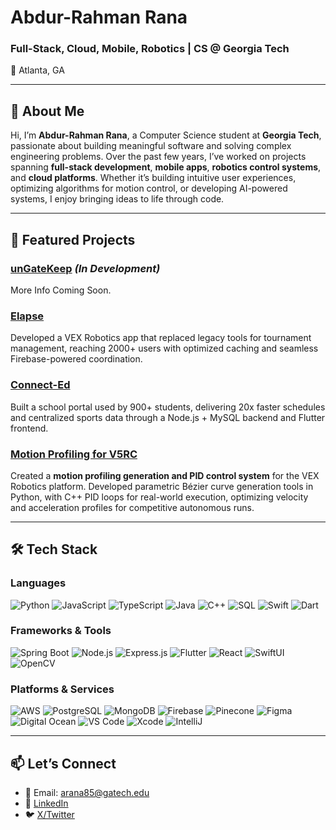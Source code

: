 # Abdur-Rahman Rana

### Full-Stack, Cloud, Mobile, Robotics | CS @ Georgia Tech  
📍 Atlanta, GA  

---

## 👋 About Me
Hi, I’m **Abdur-Rahman Rana**, a Computer Science student at **Georgia Tech**, passionate about building meaningful software and solving complex engineering problems. Over the past few years, I’ve worked on projects spanning **full-stack development**, **mobile apps**, **robotics control systems**, and **cloud platforms**. Whether it’s building intuitive user experiences, optimizing algorithms for motion control, or developing AI-powered systems, I enjoy bringing ideas to life through code.

---

## 🚀 Featured Projects

### [unGateKeep](https://github.com/arrana16/unGateKeep) *(In Development)*  
More Info Coming Soon.

### [Elapse](https://github.com/arrana16/elapse)  
Developed a VEX Robotics app that replaced legacy tools for tournament management, reaching 2000+ users with optimized caching and seamless Firebase-powered coordination.

### [Connect-Ed](https://github.com/Connect-Ed-Devs/connect_ed_2)  
Built a school portal used by 900+ students, delivering 20x faster schedules and centralized sports data through a Node.js + MySQL backend and Flutter frontend.

### [Motion Profiling for V5RC](https://github.com/arrana16/V5RC-Motion-Profiling)
Created a **motion profiling generation and PID control system** for the VEX Robotics platform. Developed parametric Bézier curve generation tools in Python, with C++ PID loops for real-world execution, optimizing velocity and acceleration profiles for competitive autonomous runs.

---

## 🛠️ Tech Stack

### Languages
![Python](https://img.shields.io/badge/-Python-000?&logo=Python)
![JavaScript](https://img.shields.io/badge/-JavaScript-000?&logo=JavaScript)
![TypeScript](https://img.shields.io/badge/-TypeScript-000?&logo=TypeScript)
![Java](https://img.shields.io/badge/-Java-000?&logo=Java)
![C++](https://img.shields.io/badge/-C++-000?&logo=c%2b%2b)
![SQL](https://img.shields.io/badge/-SQL-000?&logo=MySQL)
![Swift](https://img.shields.io/badge/-Swift-000?&logo=Swift)
![Dart](https://img.shields.io/badge/-Dart-000?&logo=Dart)

### Frameworks & Tools
![Spring Boot](https://img.shields.io/badge/-SpringBoot-000?&logo=Spring)
![Node.js](https://img.shields.io/badge/-Node.js-000?&logo=node.js)
![Express.js](https://img.shields.io/badge/-Express.js-000?&logo=express)
![Flutter](https://img.shields.io/badge/-Flutter-000?&logo=Flutter)
![React](https://img.shields.io/badge/-React-000?&logo=React)
![SwiftUI](https://img.shields.io/badge/-SwiftUI-000?&logo=Swift)
![OpenCV](https://img.shields.io/badge/-OpenCV-000?&logo=OpenCV)

### Platforms & Services
![AWS](https://img.shields.io/badge/-AWS-000?&logo=Amazon-AWS)
![PostgreSQL](https://img.shields.io/badge/-PostgreSQL-000?&logo=PostgreSQL)
![MongoDB](https://img.shields.io/badge/-MongoDB-000?&logo=MongoDB)
![Firebase](https://img.shields.io/badge/-Firebase-000?&logo=Firebase)
![Pinecone](https://img.shields.io/badge/-Pinecone-000?&logo=Pinecone)
![Figma](https://img.shields.io/badge/-Figma-000?&logo=Figma)
![Digital Ocean](https://img.shields.io/badge/-DigitalOcean-000?&logo=DigitalOcean)
![VS Code](https://img.shields.io/badge/-VSCode-000?&logo=Visual-Studio-Code)
![Xcode](https://img.shields.io/badge/-Xcode-000?&logo=Xcode)
![IntelliJ](https://img.shields.io/badge/-IntelliJ-000?&logo=IntelliJ-Idea)

---

## 📫 Let’s Connect
- 📧 Email: arana85@gatech.edu
- 🔗 [LinkedIn](https://www.linkedin.com/in/abdur-rahman-rana-3b910928b)
- 🐦 [X/Twitter](https://x.com/durrana16?s=21)
